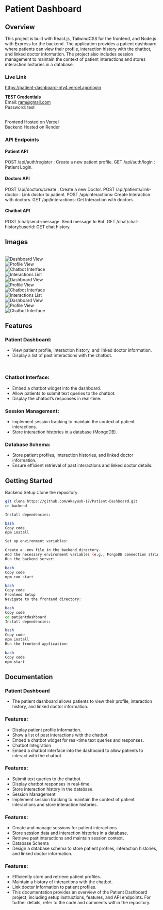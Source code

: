 # Patient Dashboard

## Overview

This project is built with React.js, TailwindCSS for the frontend, and Node.js with Express for the backend. The application provides a patient dashboard where patients can view their profile, interaction history with the chatbot, and linked doctor information. The project also includes session management to maintain the context of patient interactions and stores interaction histories in a database.

### Live Link

https://patient-dashboard-nty4.vercel.app/login

<b>TEST Credentials</b> <br>
Email: ram@gmail.com <br>
Password: test<br>
<br>

Frontend Hosted on Vercel<br>
Backend Hosted on Render

### API Endpoints

#### Patient API

POST /api/auth/register : Create a new patient profile.
GET /api/auth/login : Patient Login.

#### Doctors API

POST /api/doctors/create : Create a new Doctor.
POST /api/patients/link-doctor : Link doctor to patient.
POST /api/interactions: Create Interaction with doctors.
GET /api/interactions: Get Interaction with doctors.

#### Chatbot API

POST /chat/send-message: Send message to Bot.
GET /chat/chat-history/:userId: GET chat history.

## Images
<br>
<img src="./patientdashboard/public/dashboard.png" alt="Dashboard View"/>
<br>
<img src="./patientdashboard/public/signup.png" alt="Profile View"/>
<br>
<img src="./patientdashboard/public/login.png" alt="Chatbot Interface"/>
<br>
<img src="./patientdashboard/public/chatbot.png" alt="Interactions List"/>
<br>
<img src="./patientdashboard/public/chatdash.png" alt="Dashboard View"/>
<br>
<img src="./patientdashboard/public/userdash.png" alt="Profile View"/>
<br>
<img src="./patientdashboard/public/interdash.png" alt="Chatbot Interface"/>
<br>
<img src="./patientdashboard/public/docdash.png" alt="Interactions List"/>
<br>
<img src="./patientdashboard/public/responsive.png" alt="Dashboard View"/>
<br>
<img src="./patientdashboard/public/resp2.png" alt="Profile View"/>
<br>
<img src="./patientdashboard/public/resp3.png" alt="Chatbot Interface"/>
<br>



## Features

### Patient Dashboard:

- View patient profile, interaction history, and linked doctor information.
- Display a list of past interactions with the chatbot.
<br>

### Chatbot Interface:

- Embed a chatbot widget into the dashboard.
- Allow patients to submit text queries to the chatbot.
- Display the chatbot’s responses in real-time.

### Session Management:

- Implement session tracking to maintain the context of patient interactions.
- Store interaction histories in a database (MongoDB).

### Database Schema:

- Store patient profiles, interaction histories, and linked doctor information.
- Ensure efficient retrieval of past interactions and linked doctor details.

## Getting Started

Backend Setup
Clone the repository:

``` bash
git clone https://github.com/Akayush-17/Patient-Dashboard.git
cd backend

Install dependencies:

bash
Copy code
npm install

Set up environment variables:

Create a .env file in the backend directory.
Add the necessary environment variables (e.g., MongoDB connection strings, Gemini API keys, JWT_SECRET, SESSION_SECRET ).
Run the backend server:

bash
Copy code
npm run start

bash
Copy code
Frontend Setup
Navigate to the frontend directory:

bash
Copy code
cd patientdashboard
Install dependencies:

bash
Copy code
npm install
Run the frontend application:

bash
Copy code
npm start
```


## Documentation

### Patient Dashboard
- The patient dashboard allows patients to view their profile, interaction history, and linked doctor information.

### Features:
- Display patient profile information.
- Show a list of past interactions with the chatbot.
- Embed a chatbot widget for real-time text queries and responses.
- Chatbot Integration
- Embed a chatbot interface into the dashboard to allow patients to interact with the chatbot.

### Features:
- Submit text queries to the chatbot.
- Display chatbot responses in real-time.
- Store interaction history in the database.
- Session Management
- Implement session tracking to maintain the context of patient interactions and store interaction histories.

### Features:
- Create and manage sessions for patient interactions.
- Store session data and interaction histories in a database.
- Retrieve past interactions and maintain session context.
- Database Schema
- Design a database schema to store patient profiles, interaction histories, and linked doctor information.

### Features:
- Efficiently store and retrieve patient profiles.
- Maintain a history of interactions with the chatbot.
- Link doctor information to patient profiles.
- This documentation provides an overview of the Patient Dashboard project, including setup instructions, features, and API endpoints. For further details, refer to the code and comments within the repository.






